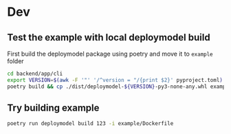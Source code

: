 # Dev

## Test the example with local deploymodel build
First build the deploymodel package using poetry and move it to `example` folder
```bash
cd backend/app/cli
export VERSION=$(awk -F '"' '/^version = "/{print $2}' pyproject.toml)
poetry build && cp ./dist/deploymodel-${VERSION}-py3-none-any.whl example
```

## Try building example
```bash
poetry run deploymodel build 123 -i example/Dockerfile
```